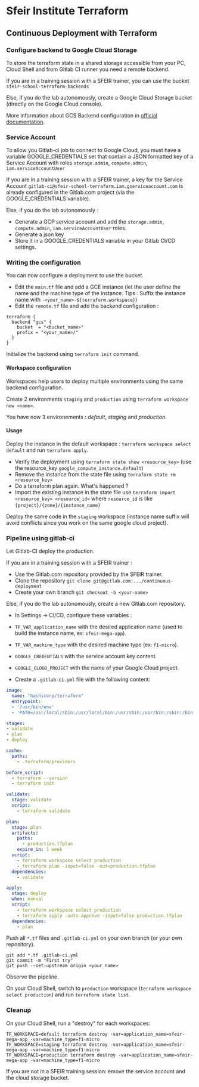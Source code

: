 # Sfeir Institute Terraform

## Continuous Deployment with Terraform

### Configure backend to Google Cloud Storage

To store the terraform state in a shared storage accessible from your PC, Cloud Shell and from Gitlab CI runner you need a remote backend.

If you are in a training session with a SFEIR trainer, you can use the bucket `sfeir-school-terraform-backends`

Else, if you do the lab autonomously, create a Google Cloud Storage bucket (directly on the Google Cloud console).

More information about GCS Backend configuration in [official documentation](https://www.terraform.io/docs/backends/types/gcs.html).

### Service Account

To allow you Gitlab-ci job to connect to Google Cloud, you must have a variable GOOGLE_CREDENTIALS set that contain a JSON formatted key of a Service Account with roles `storage.admin`, `compute.admin`, `iam.serviceAccountUser`

If you are in a training session with a SFEIR trainer, a key for the Service Account `gitlab-ci@sfeir-school-terraform.iam.gserviceaccount.com` is already configured in the Gitlab.com project (via the GOOGLE_CREDENTIALS variable).

Else, if you do the lab autonomously :
- Generate a GCP service account and add the `storage.admin`, `compute.admin`, `iam.serviceAccountUser` roles.
- Generate a json key
- Store it in a GOOGLE_CREDENTIALS variable in your Gitlab CI/CD settings.

### Writing the configuration

You can now configure a deployment to use the bucket.

- Edit the `main.tf` file and add a GCE instance (let the user define the name and the machine type of the instance. Tips : Suffix the instance name with `-<your_name>-${terraform.workspace}`)
- Edit the `remote.tf` file and add the backend configuration :

```hcl
terraform {
  backend "gcs" {
    bucket  = "<bucket_name>"
    prefix = "<your_name>/"
  }
}
```

Initialize the backend using `terraform init` command.

#### Workspace configuration

Workspaces help users to deploy multiple environments using the same backend configuration.

Create 2 environments `staging` and `production` using `terraform workspace new <name>`.

You have now 3 environements : *default*, *staging* and *production*.

#### Usage

Deploy the instance in the default workspace : `terraform workspace select default` and run `terraform apply`.

- Verify the deployment using `terraform state show <resource_key>` (use the resource_key `google_compute_instance.default`)
- Remove the instance from the state file using `terraform state rm <resource_key>`
- Do a terraform plan again. What's happened  ?
- Import the existing instance in the state file use `terraform import <resource_key> <resource_id>` where `resource_id` is like `{project}/{zone}/{instance_name}`

Deploy the same code in the `staging` workspace (instance name suffix will avoid conflicts since you work on the same google cloud project).

### Pipeline using gitlab-ci

Let Gitlab-CI deploy the production.

If you are in a training session with a SFEIR trainer :
- Use the Gitlab.com repository provided by the SFEIR trainer.
- Clone the repository `git clone git@gitlab.com:.../continuous-deployment`
- Create your own branch `git checkout -b <your-name>`

Else, if you do the lab autonomously, create a new Gitlab.com repository.
 - In Settings -> CI/CD, configure these variables :
  - `TF_VAR_application_name` with the desired application name (used to build the instance name, ex: `sfeir-mega-app`).
  - `TF_VAR_machine_type` with the desired machine type (ex: `f1-micro`).
  - `GOOGLE_CREDENTIALS` with the service account key content.
  - `GOOGLE_CLOUD_PROJECT` with the name of your Google Cloud project.

- Create a `.gitlab-ci.yml` file with the following content:

```yaml
image:
  name: "hashicorp/terraform"
  entrypoint:
  - '/usr/bin/env'
  - 'PATH=/usr/local/sbin:/usr/local/bin:/usr/sbin:/usr/bin:/sbin:/bin'

stages:
- validate
- plan
- deploy

cache:
  paths:
    - .terraform/providers

before_script:
  - terraform --version
  - terraform init

validate:
  stage: validate
  script:
    - terraform validate

plan:
  stage: plan
  artifacts:
    paths:
      - production.tfplan
    expire_in: 1 week
  script:
    - terraform workspace select production
    - terraform plan -input=false -out=production.tfplan
  dependencies:
    - validate

apply:
  stage: deploy
  when: manual
  script:
    - terraform workspace select production
    - terraform apply -auto-approve -input=false production.tfplan
  dependencies:
    - plan
```

Push all `*.tf` files and `.gitlab-ci.yml` on your own branch (or your own repository).

```shell
git add *.tf .gitlab-ci.yml
git commit -m "First try"
git push --set-upstream origin <your_name>
```

Observe the pipeline.

On your Cloud Shell, switch to `production` workspace (`terraform workspace select production`) and run `terraform state list`.

### Cleanup

On your Cloud Shell, run a "destroy" for each workspaces:

```shell
TF_WORKSPACE=default terraform destroy -var=application_name=sfeir-mega-app -var=machine_type=f1-micro
TF_WORKSPACE=staging terraform destroy -var=application_name=sfeir-mega-app -var=machine_type=f1-micro
TF_WORKSPACE=production terraform destroy -var=application_name=sfeir-mega-app -var=machine_type=f1-micro
```

If you are not in a SFEIR training session: emove the service account and the cloud storage bucket.
